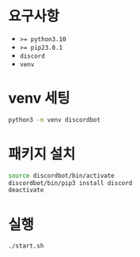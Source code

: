 # 요구사항

- `>= python3.10`
- `>= pip23.0.1`
- `discord`
- `venv`


# venv 세팅

```bash
python3 -m venv discordbot
```


# 패키지 설치

```bash
source discordbot/bin/activate
discordbot/bin/pip3 install discord
deactivate
```


# 실행
```bash
./start.sh
```